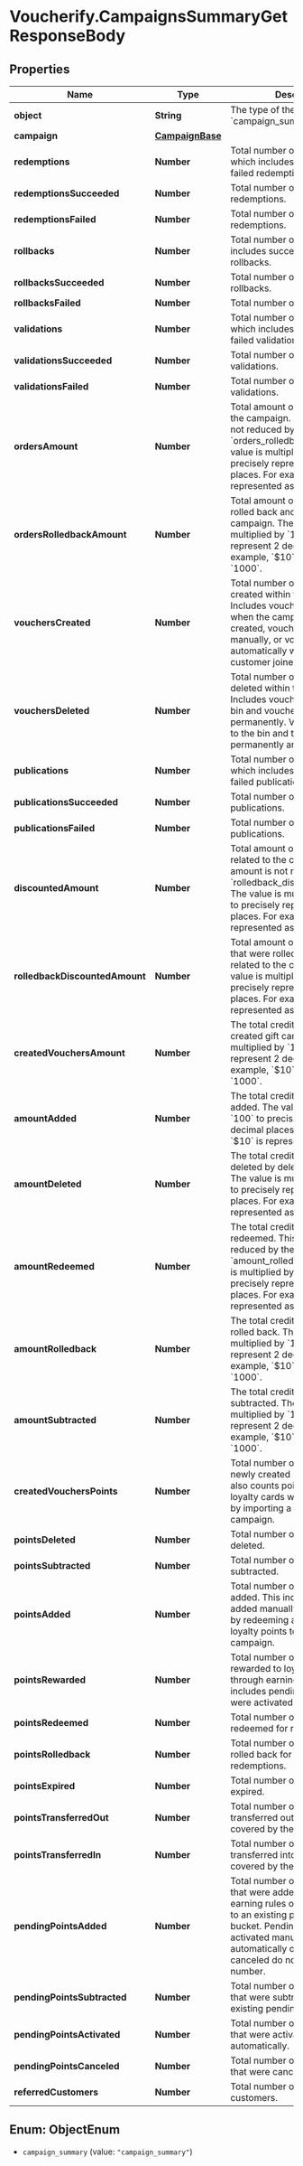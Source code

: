 # Voucherify.CampaignsSummaryGetResponseBody

## Properties

Name | Type | Description | Notes
------------ | ------------- | ------------- | -------------
**object** | **String** | The type of the object, which is &#x60;campaign_summary&#x60;. | [optional] [default to &#39;campaign_summary&#39;]
**campaign** | [**CampaignBase**](CampaignBase.md) |  | [optional] 
**redemptions** | **Number** | Total number of redemptions, which includes successful and failed redemptions. | [optional] 
**redemptionsSucceeded** | **Number** | Total number of successful redemptions. | [optional] 
**redemptionsFailed** | **Number** | Total number of failed redemptions. | [optional] 
**rollbacks** | **Number** | Total number of rollbacks, which includes successful and failed rollbacks. | [optional] 
**rollbacksSucceeded** | **Number** | Total number of successful rollbacks. | [optional] 
**rollbacksFailed** | **Number** | Total number of failed rollbacks. | [optional] 
**validations** | **Number** | Total number of validations, which includes successful and failed validations. | [optional] 
**validationsSucceeded** | **Number** | Total number of successful validations. | [optional] 
**validationsFailed** | **Number** | Total number of failed validations. | [optional] 
**ordersAmount** | **Number** | Total amount of orders related to the campaign. This amount is not reduced by &#x60;orders_rolledback_amount&#x60;. The value is multiplied by &#x60;100&#x60; to precisely represent 2 decimal places. For example, &#x60;$10&#x60; is represented as &#x60;1000&#x60;. | [optional] 
**ordersRolledbackAmount** | **Number** | Total amount of orders that were rolled back and are related to the campaign. The value is multiplied by &#x60;100&#x60; to precisely represent 2 decimal places. For example, &#x60;$10&#x60; is represented as &#x60;1000&#x60;. | [optional] 
**vouchersCreated** | **Number** | Total number of vouchers created within the campaign. Includes vouchers generated when the campaign was created, vouchers added manually, or vouchers generated automatically when a new customer joined the campaign. | [optional] 
**vouchersDeleted** | **Number** | Total number of vouchers deleted within the campaign. Includes vouchers moved to the bin and vouchers deleted permanently. Vouchers moved to the bin and then deleted permanently are counted once. | [optional] 
**publications** | **Number** | Total number of publications, which includes successful and failed publications. | [optional] 
**publicationsSucceeded** | **Number** | Total number of successful publications. | [optional] 
**publicationsFailed** | **Number** | Total number of failed publications. | [optional] 
**discountedAmount** | **Number** | Total amount of discounts related to the campaign. This amount is not reduced by the &#x60;rolledback_discounted_amount&#x60;. The value is multiplied by &#x60;100&#x60; to precisely represent 2 decimal places. For example, &#x60;$10&#x60; is represented as &#x60;1000&#x60;. | [optional] 
**rolledbackDiscountedAmount** | **Number** | Total amount of discounts orders that were rolled back and are related to the campaign. The value is multiplied by &#x60;100&#x60; to precisely represent 2 decimal places. For example, &#x60;$10&#x60; is represented as &#x60;1000&#x60;. | [optional] 
**createdVouchersAmount** | **Number** | The total credit amount for all created gift cards. The value is multiplied by &#x60;100&#x60; to precisely represent 2 decimal places. For example, &#x60;$10&#x60; is represented as &#x60;1000&#x60;. | [optional] 
**amountAdded** | **Number** | The total credit amount that was added. The value is multiplied by &#x60;100&#x60; to precisely represent 2 decimal places. For example, &#x60;$10&#x60; is represented as &#x60;1000&#x60;. | [optional] 
**amountDeleted** | **Number** | The total credit amount that was deleted by deleting gift cards. The value is multiplied by &#x60;100&#x60; to precisely represent 2 decimal places. For example, &#x60;$10&#x60; is represented as &#x60;1000&#x60;. | [optional] 
**amountRedeemed** | **Number** | The total credit amount that was redeemed. This amount is not reduced by the &#x60;amount_rolledback&#x60;. The value is multiplied by &#x60;100&#x60; to precisely represent 2 decimal places. For example, &#x60;$10&#x60; is represented as &#x60;1000&#x60;. | [optional] 
**amountRolledback** | **Number** | The total credit amount that was rolled back. The value is multiplied by &#x60;100&#x60; to precisely represent 2 decimal places. For example, &#x60;$10&#x60; is represented as &#x60;1000&#x60;. | [optional] 
**amountSubtracted** | **Number** | The total credit amount that was subtracted. The value is multiplied by &#x60;100&#x60; to precisely represent 2 decimal places. For example, &#x60;$10&#x60; is represented as &#x60;1000&#x60;. | [optional] 
**createdVouchersPoints** | **Number** | Total number of points added to newly created loyalty cards. This also counts points added for the loyalty cards which are created by importing a CSV file to a campaign. | [optional] 
**pointsDeleted** | **Number** | Total number of points that were deleted. | [optional] 
**pointsSubtracted** | **Number** | Total number of points that were subtracted. | [optional] 
**pointsAdded** | **Number** | Total number of points that were added. This includes points added manually or automatically by redeeming a reward that adds loyalty points to cards in this campaign. | [optional] 
**pointsRewarded** | **Number** | Total number of points that were rewarded to loyalty cards through earning rules. This includes pending points that were activated. | [optional] 
**pointsRedeemed** | **Number** | Total number of points that were redeemed for rewards. | [optional] 
**pointsRolledback** | **Number** | Total number of points that were rolled back for reward redemptions. | [optional] 
**pointsExpired** | **Number** | Total number of points that have expired. | [optional] 
**pointsTransferredOut** | **Number** | Total number of points transferred out of loyalty cards covered by the campaign. | [optional] 
**pointsTransferredIn** | **Number** | Total number of points transferred into loyalty cards covered by the campaign. | [optional] 
**pendingPointsAdded** | **Number** | Total number of pending points that were added either as part of earning rules or added manually to an existing pending point bucket. Pending points that were activated manually or automatically or that were canceled do not affect this number. | [optional] 
**pendingPointsSubtracted** | **Number** | Total number of pending points that were subtracted from existing pending point buckets. | [optional] 
**pendingPointsActivated** | **Number** | Total number of pending points that were activated manually or automatically. | [optional] 
**pendingPointsCanceled** | **Number** | Total number of pending points that were canceled. | [optional] 
**referredCustomers** | **Number** | Total number of all referred customers. | [optional] 



## Enum: ObjectEnum


* `campaign_summary` (value: `"campaign_summary"`)




